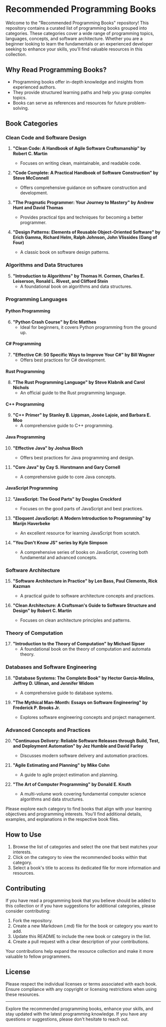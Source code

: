 # Recommended Programming Books

Welcome to the "Recommended Programming Books" repository! This repository contains a curated list of programming books grouped into categories. These categories cover a wide range of programming topics, languages, concepts, and software architecture. Whether you are a beginner looking to learn the fundamentals or an experienced developer seeking to enhance your skills, you'll find valuable resources in this collection.

## Why Read Programming Books?

- Programming books offer in-depth knowledge and insights from experienced authors.
- They provide structured learning paths and help you grasp complex topics.
- Books can serve as references and resources for future problem-solving.

## Book Categories

### Clean Code and Software Design

1. **"Clean Code: A Handbook of Agile Software Craftsmanship" by Robert C. Martin**
   - Focuses on writing clean, maintainable, and readable code.

2. **"Code Complete: A Practical Handbook of Software Construction" by Steve McConnell**
   - Offers comprehensive guidance on software construction and development.

3. **"The Pragmatic Programmer: Your Journey to Mastery" by Andrew Hunt and David Thomas**
   - Provides practical tips and techniques for becoming a better programmer.

4. **"Design Patterns: Elements of Reusable Object-Oriented Software" by Erich Gamma, Richard Helm, Ralph Johnson, John Vlissides (Gang of Four)**
   - A classic book on software design patterns.

### Algorithms and Data Structures

5. **"Introduction to Algorithms" by Thomas H. Cormen, Charles E. Leiserson, Ronald L. Rivest, and Clifford Stein**
   - A foundational book on algorithms and data structures.

### Programming Languages

#### Python Programming

6. **"Python Crash Course" by Eric Matthes**
   - Ideal for beginners, it covers Python programming from the ground up.

#### C# Programming

7. **"Effective C#: 50 Specific Ways to Improve Your C#" by Bill Wagner**
   - Offers best practices for C# development.

#### Rust Programming

8. **"The Rust Programming Language" by Steve Klabnik and Carol Nichols**
   - An official guide to the Rust programming language.

#### C++ Programming

9. **"C++ Primer" by Stanley B. Lippman, Josée Lajoie, and Barbara E. Moo**
    - A comprehensive guide to C++ programming.

#### Java Programming

10. **"Effective Java" by Joshua Bloch**
    - Offers best practices for Java programming and design.

11. **"Core Java" by Cay S. Horstmann and Gary Cornell**
    - A comprehensive guide to core Java concepts.

#### JavaScript Programming

12. **"JavaScript: The Good Parts" by Douglas Crockford**
    - Focuses on the good parts of JavaScript and best practices.

13. **"Eloquent JavaScript: A Modern Introduction to Programming" by Marijn Haverbeke**
    - An excellent resource for learning JavaScript from scratch.

14. **"You Don't Know JS" series by Kyle Simpson**
    - A comprehensive series of books on JavaScript, covering both fundamental and advanced concepts.

### Software Architecture

15. **"Software Architecture in Practice" by Len Bass, Paul Clements, Rick Kazman**
    - A practical guide to software architecture concepts and practices.

16. **"Clean Architecture: A Craftsman's Guide to Software Structure and Design" by Robert C. Martin**
    - Focuses on clean architecture principles and patterns.

### Theory of Computation

17. **"Introduction to the Theory of Computation" by Michael Sipser**
    - A foundational book on the theory of computation and automata theory.

### Databases and Software Engineering

18. **"Database Systems: The Complete Book" by Hector Garcia-Molina, Jeffrey D. Ullman, and Jennifer Widom**
    - A comprehensive guide to database systems.

19. **"The Mythical Man-Month: Essays on Software Engineering" by Frederick P. Brooks Jr.**
    - Explores software engineering concepts and project management.

### Advanced Concepts and Practices

20. **"Continuous Delivery: Reliable Software Releases through Build, Test, and Deployment Automation" by Jez Humble and David Farley**
    - Discusses modern software delivery and automation practices.

21. **"Agile Estimating and Planning" by Mike Cohn**
    - A guide to agile project estimation and planning.

22. **"The Art of Computer Programming" by Donald E. Knuth**
    - A multi-volume work covering fundamental computer science algorithms and data structures.

Please explore each category to find books that align with your learning objectives and programming interests. You'll find additional details, examples, and explanations in the respective book files.

## How to Use

1. Browse the list of categories and select the one that best matches your interests.
2. Click on the category to view the recommended books within that category.
3. Select a book's title to access its dedicated file for more information and resources.

## Contributing

If you have read a programming book that you believe should be added to this collection or if you have suggestions for additional categories, please consider contributing:

1. Fork the repository.
2. Create a new Markdown (.md) file for the book or category you want to add.
3. Update this README to include the new book or category in the list.
4. Create a pull request with a clear description of your contributions.

Your contributions help expand the resource collection and make it more valuable to fellow programmers.

## License

Please respect the individual licenses or terms associated with each book. Ensure compliance with any copyright or licensing restrictions when using these resources.

---

Explore the recommended programming books, enhance your skills, and stay updated with the latest programming knowledge. If you have any questions or suggestions, please don't hesitate to reach out.

